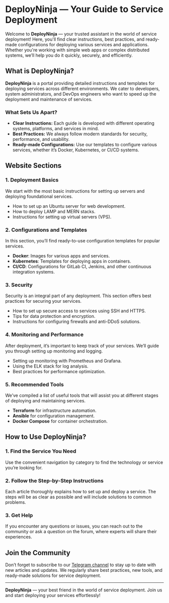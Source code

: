 # DeployNinja — Your Guide to Service Deployment

Welcome to **DeployNinja** — your trusted assistant in the world of service deployment! Here, you'll find clear instructions, best practices, and ready-made configurations for deploying various services and applications. Whether you're working with simple web apps or complex distributed systems, we’ll help you do it quickly, securely, and efficiently.

## What is DeployNinja?

**DeployNinja** is a portal providing detailed instructions and templates for deploying services across different environments. We cater to developers, system administrators, and DevOps engineers who want to speed up the deployment and maintenance of services.

### What Sets Us Apart?

- **Clear Instructions:** Each guide is developed with different operating systems, platforms, and services in mind.
- **Best Practices:** We always follow modern standards for security, performance, and usability.
- **Ready-made Configurations:** Use our templates to configure various services, whether it’s Docker, Kubernetes, or CI/CD systems.

## Website Sections

### 1. Deployment Basics

We start with the most basic instructions for setting up servers and deploying foundational services.

- How to set up an Ubuntu server for web development.
- How to deploy LAMP and MERN stacks.
- Instructions for setting up virtual servers (VPS).

### 2. Configurations and Templates

In this section, you’ll find ready-to-use configuration templates for popular services.

- **Docker**: Images for various apps and services.
- **Kubernetes**: Templates for deploying apps in containers.
- **CI/CD**: Configurations for GitLab CI, Jenkins, and other continuous integration systems.

### 3. Security

Security is an integral part of any deployment. This section offers best practices for securing your services.

- How to set up secure access to services using SSH and HTTPS.
- Tips for data protection and encryption.
- Instructions for configuring firewalls and anti-DDoS solutions.

### 4. Monitoring and Performance

After deployment, it’s important to keep track of your services. We’ll guide you through setting up monitoring and logging.

- Setting up monitoring with Prometheus and Grafana.
- Using the ELK stack for log analysis.
- Best practices for performance optimization.

### 5. Recommended Tools

We’ve compiled a list of useful tools that will assist you at different stages of deploying and maintaining services.

- **Terraform** for infrastructure automation.
- **Ansible** for configuration management.
- **Docker Compose** for container orchestration.

## How to Use DeployNinja?

### 1. Find the Service You Need

Use the convenient navigation by category to find the technology or service you’re looking for.

### 2. Follow the Step-by-Step Instructions

Each article thoroughly explains how to set up and deploy a service. The steps will be as clear as possible and will include solutions to common problems.

### 3. Get Help

If you encounter any questions or issues, you can reach out to the community or ask a question on the forum, where experts will share their experiences.

## Join the Community

Don’t forget to subscribe to our [Telegram channel](https://t.me/DeployNinja) to stay up to date with new articles and updates. We regularly share best practices, new tools, and ready-made solutions for service deployment.

---

**DeployNinja** — your best friend in the world of service deployment. Join us and start deploying your services effortlessly!
